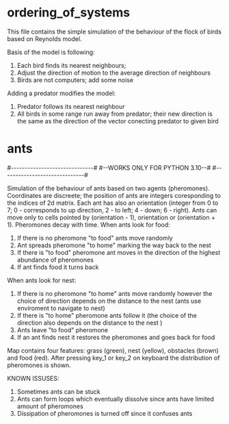 # ordering_of_systems

This file contains the simple simulation of the behaviour of the flock of birds based on Reynolds model. 

Basis of the model is following:
1) Each bird finds its nearest neighbours;
2) Adjust the direction of motion to the average direction of neighbours
3) Birds are not computers; add some noise 

Adding a predator modifies the model:
1) Predator follows its nearest neighbour
2) All birds in some range run away from predator; their new direction is the same as the direction of the vector conecting predator to given bird


# ants
#------------------------------#
#--WORKS ONLY FOR PYTHON 3.10--#
#------------------------------#

Simulation of the behaviour of ants based on two agents (pheromones). Coordinates are discreete; the position of ants are integers coresponding to the indices of 2d matrix. Each ant has also an orientation (integer from 0 to 7; 0 - corresponds to up direction, 2 - to left; 4 - down; 6 - right). Ants can move only to cells pointed by (orientation - 1), orientation or (orientation + 1). Pheromones decay with time. 
When ants look for food:
1) If there is no pheromone "to food" ants move randomly
2) Ant spreads pheromone "to home" marking the way back to the nest
3) If there is "to food" pheromone ant moves in the direction of the highest abundance of pheromones
4) If ant finds food it turns back

When ants look for nest:
1) If there is no pheromone "to home" ants move randomly however the choice of direction depends on the distance to the nest (ants use enviroment to navigate to nest)
2) If there is "to home" pheromone ants follow it (the choice of the direction also depends on the distance to the nest )
3) Ants leave "to food" pheromone
4) If an ant finds nest it restores the pheromones and goes back for food

Map contains four features: grass (green), nest (yellow), obstacles (brown) and food (red). After pressing key_1 or key_2 on keyboard the distribution of pheromones is shown.

KNOWN ISSUSES:
1) Sometimes ants can be stuck
2) Ants can form loops which eventually dissolve since ants have limited amount of pheromones   
3) Dissipation of pheromones is turned off since it confuses ants 
